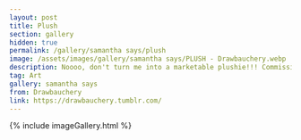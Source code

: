 ```yaml
---
layout: post
title: Plush
section: gallery
hidden: true
permalink: /gallery/samantha says/plush
image: /assets/images/gallery/samantha says/PLUSH - Drawbauchery.webp
description: Noooo, don't turn me into a marketable plushie!!! Commissioned from Drawbauchery.
tag: Art
gallery: samantha says
from: Drawbauchery
link: https://drawbauchery.tumblr.com/
---
```

{% include imageGallery.html %}